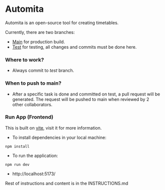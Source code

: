 # Automita

Automita is an open-source tool for creating timetables.

Currently, there are two branches:

- [Main](https://github.com/tombstone-10/Autmoita) for production build.
- [Test](https://github.com/tombstone-10/Autmoita/tree/Test) for testing, all changes and commits must be done here.


### Where to work?

- Always commit to _test_ branch.

### When to push to main?

- After a specific task is done and committed on test, a pull request will be generated. The request will be pushed to main when reviewed by 2 other collaborators.

### Run App (Frontend)

This is built on [vite](https://vitejs.dev/guide/), visit it for more information.

- To install dependencies in your local machine:

```
npm install
```

- To run the application:

```
npm run dev
```

- http://localhost:5173/

Rest of instructions and content is in the INSTRUCTIONS.md
